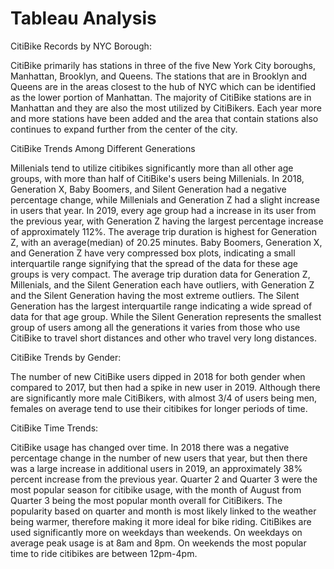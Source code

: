 <h1>Tableau Analysis</h1>


CitiBike Records by NYC Borough:

CitiBike primarily has stations in three of the five New York City boroughs, Manhattan, Brooklyn, and Queens. The stations that are in Brooklyn and Queens are in the areas closest to the hub of NYC which can be identified as the lower portion of Manhattan. The majority of CitiBike stations are in Manhattan and they are also the most utilized by CitiBikers. Each year more and more stations have been added and the area that contain stations also continues to expand further from the center of the city. 

CitiBike Trends Among Different Generations

Millenials tend to utilize citibikes significantly more than all other age groups, with more than half of CitiBike's users being Millenials. In 2018, Generation X, Baby Boomers, and Silent Generation had a negative percentage change, while Millenials and Generation Z had a slight increase in users that year. In 2019, every age group had a increase in its user from the previous year, with Generation Z having the largest percentage increase of approximately 112%. The average trip duration is highest for Generation Z, with an average(median) of 20.25 minutes. Baby Boomers, Generation X, and Generation Z have very compressed box plots, indicating a small interquartile range signifying that the spread of the data for these age groups is very compact. The average trip duration data for Generation Z, Millenials, and the Silent Generation each have outliers, with Generation Z and the Silent Generation having the most extreme outliers. The Silent Generation has the largest interquartile range indicating a wide spread of data for that age group. While the Silent Generation represents the smallest group of users among all the generations it varies from those who use CitiBike to travel short distances and other who travel very long distances. 

CitiBike Trends by Gender:

The number of new CitiBike users dipped in 2018 for both gender when compared to 2017, but then had a spike in new user in 2019. Although there are significantly more male CitiBikers, with almost 3/4 of users being men, females on average tend to use their citibikes for longer periods of time. 

CitiBike Time Trends:

CitiBike usage has changed over time. In 2018 there was a negative percentage change in the number of new users that year, but then there was a large increase in additional users in 2019, an approximately 38% percent increase from the previous year. Quarter 2 and Quarter 3 were the most popular season for citibike usage, with the month of August from Quarter 3 being the most popular month overall for CitiBikers. The popularity based on quarter and month is most likely linked to the weather being warmer, therefore making it more ideal for bike riding. CitiBikes are used significantly more on weekdays than weekends. On weekdays on average peak usage is at 8am and 8pm. On weekends the most popular time to ride citibikes are between 12pm-4pm.
